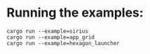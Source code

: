 # Running the examples:

```
cargo run --example=sirius
cargo run --example=app_grid
cargo run --example=hexagon_launcher

```
